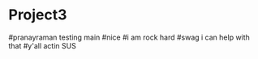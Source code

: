 # Project3
#pranayraman testing main
#nice
#i am rock hard
#swag i can help with that
#y'all actin SUS